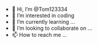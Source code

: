 - 👋 Hi, I’m @Tom123334
- 👀 I’m interested in coding  
- 🌱 I’m currently learning ... 
- 💞️ I’m looking to collaborate on ...
- 📫 How to reach me ...

<!---
Tom123334/Tom123334 is a ✨ special ✨ repository because its `README.md` (this file) appears on your GitHub profile.
You can click the Preview link to take a look at your changes.
--->
